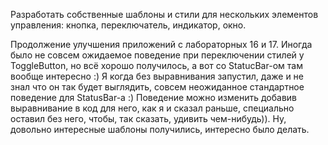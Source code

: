 Разработать собственные шаблоны и стили для нескольких элементов управления:
кнопка, переключатель, индикатор, окно.

Продолжение улучшения приложений с лабораторных 16 и 17. Иногда было не совсем ожидаемое поведение при переключении стилей у ToggleButton, но всё хорошо получилось, а вот со StatucBar-ом 
там вообще интересно :) Я когда без выравнивания запустил, даже и не знал что он так будет выглядить, совсем неожиданное стандартное поведение для StatusBar-a :) Поведение можно изменить 
добавив выравнивание в код для него, как я и сказал раньше, специально оставил без него, чтобы, так сказать, удивить чем-нибудь)). Ну, довольно интересные шаблоны получились,  интересно было делать.
